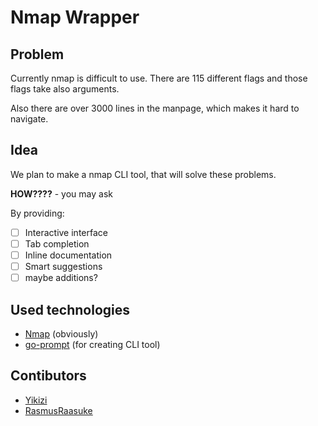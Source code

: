 # Nmap Wrapper

## Problem
Currently nmap is difficult to use. There are 115 different flags and those flags take also arguments.

Also there are over 3000 lines in the manpage, which makes it hard to navigate.

## Idea
We plan to make a nmap CLI tool, that will solve these problems.

**HOW????** - you may ask

By providing:
- [ ] Interactive interface
- [ ] Tab completion
- [ ] Inline documentation
- [ ] Smart suggestions
- [ ] maybe additions?

## Used technologies
- [Nmap](https://nmap.org/) (obviously)
- [go-prompt](https://github.com/c-bata/go-prompt) (for creating CLI tool)

## Contibutors
- [Yikizi](https://github.com/Yikizi)
- [RasmusRaasuke](https://github.com/RasmusRaasuke)
